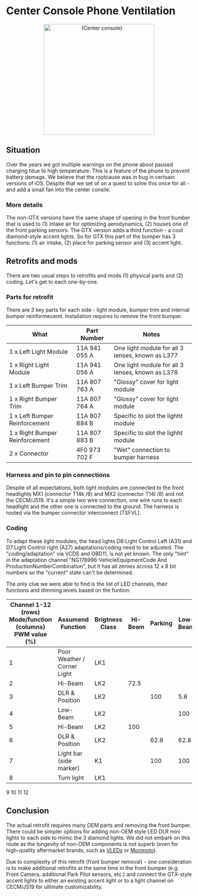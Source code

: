 # Center Console Phone Ventilation
<div align="center">
  <img src="https://github.com/JohnyForElectric/ID.4/assets/107234448/397d9187-5226-4cea-a617-c289e4a0f691.jpg" alt="(Center console)" width="300px">
</div>


## Situation
Over the years we got multiple warnings on the phone about paused charging tdue to high temperature. This is a feature of the phone to prevent battery demage. We believe that the rootcause was in bug in certsain versions of iOS. Despite that we set of on a quest to solve this once for all - and add a small fan into the center consile.

### More details
The non-GTX versions have the same shape of opening in the front bumber that is used to (1) intake air for optimizing aerodynamics, (2) houses one of the front parking sensors. The GTX version adds a third function - a cool diamond-style accent lights. So for GTX this part of the bumper has 3 functions: (1) air intake, (2) place for parking sensor and (3) accent light.

## Retrofits and mods
There are two usual steps to retrofits and mods (1) physical parts and (2) coding. Let's get to each one-by-one.

### Parts for retrofit

There are 3 key parts for each side - light module, bumper trim and internal bumper reinformecemt. Installation requires to remove the front bumper.

What | Part Number | Notes
---|---|---
1 x Left Light Module | 11A 941 055 A |  One light module for all 3 lenses, known as L377
1 x Right Light Module | 11A 941 056 A | One light module for all 3 lenses, known as L378
1 x Left Bumper Trim | 11A 807 763 A | "Glossy" cover for light module
1 x Right Bumper Trim | 11A 807 764 A | "Glossy" cover for light module
1 x Left Bumper Reinforcement | 11A 807 884 B | Specific to slot the lighht module
1 x Right Bumper Reinforcement | 11A 807 883 B | Specific to slot the lighht module
2 x Connector | 4F0 973 702 F | "Wet" connection to bumper harness

### Harness and pin to pin connections
Despite of all expectations, both light modules are connected to the front headlights MX1 (connector T14k /8) and MX2 (connector T14l /8) and not the CECM/J519. It's a simple two wire connection, one wire runs to each headlight and the other one is connected to the ground. The harness is routed via the bumper connector interconnect (TSFVL).

### Coding
To adapt these light modules, the head lights D6:Light Control Left (A31) and D7:Light Control right (A27) adaptations/coding need to be adjusted. The "coding/adaptation" via VCDS and OBD11, is not yet known. The only "hint" in the adaptation channel "NG178996-VehicleEquipmentCode And ProductionNumberCombination", but it has all zeroes across 12 x 8 bit numbers so the "current" state can't be determined.

The only clue we were able to find is the list of LED channels, their functions and dimming levels based on the funtion:

Channel 1-12 (rows) <BR> Mode/function (columns) <BR> PWM value (%) | Assumend Function | Brigtness Class | Hi-Beam | Parking | Low-Beam | Poor Wether + Low-Beam | Trun Light | Turn + Parking | DLR
---|---|---|---|---|---|---|---|---|---
1 | Poor Weather / Corner Light |	LK1 ||||75.6
2 | Hi-Beam	| LK2 |72.5
3 | DLR & Position | LK2 ||100|5.6|5.6|||100
4 | Low-Beam | LK2	|||100|100
5 | Hi-Beam |	LK2 |100
6 | DLR & Position | LK2||62.8|62.8|62.8|||62.8
7 | Light bar (side marker) | K1||100|100|100||100
8 | Turn light | LK1 |||||100|100
9
10
11
12


## Conclusion
  
The actual retrofit requires many OEM parts and removing the front bumper. There could be simpler options for adding non-OEM style LED DLR mini lights to each side to mimic the 3 diamond lights. We did not embark on this route as the longevity of non-OEM components is not superb (even for high-quality aftermarket brands, such as [VLEDs]([url](https://www.vleds.com/)) or [Morimoto]([url](https://www.morimotohid.com/))). 
  
Due to complexity of this retrofit (front bumper removal) - one consideration is to make additional retrofits at the same time in the front bumper (e.g. Front Camera, additional Park Pilot sensors, etc.) and connect the GTX-style accent lights to either an existing accent light or to a light channel on CECM/J519 for ultimate customizability. 
